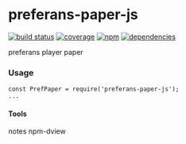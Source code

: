 # preferans-paper-js
[![build status](https://travis-ci.org/cope/preferans-paper-js.svg?branch=master)](https://travis-ci.org/cope/preferans-paper-js)
[![coverage](https://coveralls.io/repos/github/cope/preferans-paper-js/badge.svg?branch=master)](https://coveralls.io/github/cope/preferans-paper-js?branch=master)
[![npm](https://img.shields.io/npm/dt/preferans-paper-js.svg)](https://www.npmjs.com/package/preferans-paper-js)
[![dependencies](https://david-dm.org/cope/preferans-paper-js.svg)](https://www.npmjs.com/package/preferans-paper-js)

preferans player paper

### Usage

    const PrefPaper = require('preferans-paper-js');
    ...

#### Tools
notes
npm-dview
